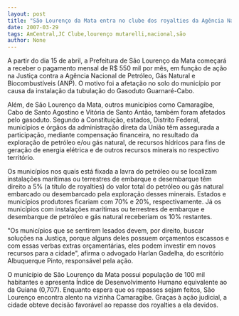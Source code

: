 ```yaml
---
layout: post
title: "São Lourenço da Mata entra no clube dos royalties da Agência Nacional de Petrólelo"
date: 2007-03-29
tags: AmCentral,JC Clube,lourenço mutarelli,nacional,são
author: None
---
```


A partir do dia 15 de abril, a Prefeitura de São Lourenço da Mata começará a receber o pagamento mensal de R$ 550 mil por mês, em função de ação na Justiça contra a Agência Nacional de Petróleo, Gás Natural e Biocombustíveis (ANP). O motivo foi a afetação no solo do município por causa da instalação da tubulação do Gasoduto Guarnaré-Cabo. 

Além, de São Lourenço da Mata, outros municípios como Camaragibe, Cabo de Santo Agostino e Vitória de Santo Antão, também foram afetados pelo gasoduto. Segundo a Constituição, estados, Distrito Federal, municípios e órgãos da administração direta da União têm assegurada a participação, mediante compensação financeira, no resultado da exploração de petróleo e/ou gás natural, de recursos hídricos para fins de geração de energia elétrica e de outros recursos minerais no respectivo território.

Os municípios nos quais está fixada a lavra do petróleo ou se localizam instalações marítimas ou terrestres de embarque e desembarque têm direito a 5% (a título de royalties) do valor total do petróleo ou gás natural embarcado ou desembarcado pela exploração desses minerais. Estados e municípios produtores ficariam com 70% e 20%, respectivamente. Já os municípios com instalações marítimas ou terrestres de embarque e desembarque de petróleo e gás natural receberiam os 10% restantes.

\"Os municípios que se sentirem lesados devem, por direito, buscar soluções na Justiça, porque alguns deles possuem orçamentos escassos e com essas verbas extras orçamentárias, eles podem investir em novos recursos para a cidade\", afirma o advogado Harlan Gadelha, do escritório Albuquerque Pinto, responsável pela ação. 

O município de São Lourenço da Mata possui população de 100 mil habitantes e apresenta Índice de Desenvolvimento Humano equivalente ao da Guiana (0,707). Enquanto espera que os repasses sejam feitos, São Lourenço encontra alento na vizinha Camaragibe. Graças à ação judicial, a cidade obteve decisão favorável ao repasse dos royalties a ela devidos. 